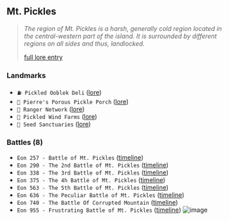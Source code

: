 ## Mt. Pickles
> *The region of Mt. Pickles is a harsh, generally cold region located in the central-western part of the island. It is surrounded by different regions on all sides and thus, landlocked.*  
>  
> [full lore entry](<https://zeithalt.github.io//r/mt_pickles.html>)

### Landmarks
- `⛽️ Pickled Ooblek Deli` ([lore](<https://zeithalt.github.io//r/pickled_ooblek_deli.html>))
- `🥒 Pierre's Porous Pickle Porch` ([lore](<https://zeithalt.github.io//r/pppp.html>))
- `🔭 Ranger Network` ([lore](<https://zeithalt.github.io//r/ranger_network.html>))
- `💨 Pickled Wind Farms` ([lore](<https://zeithalt.github.io//r/pickled_wind_farms.html>))
- `🌱 Seed Sanctuaries` ([lore](<https://zeithalt.github.io//r/seed_sanctuaries.html>))
### Battles (8)
- `Eon 257 - Battle of Mt. Pickles` ([timeline](<https://zeithalt.github.io//t/#eon0257>))
- `Eon 290 - The 2nd Battle of Mt. Pickles` ([timeline](<https://zeithalt.github.io//t/#eon0290>))
- `Eon 338 - The 3rd Battle of Mt. Pickles` ([timeline](<https://zeithalt.github.io//t/#eon0338>))
- `Eon 375 - The 4h Battle of Mt. Pickles` ([timeline](<https://zeithalt.github.io//t/#eon0375>))
- `Eon 563 - The 5th Battle of Mt. Pickles` ([timeline](<https://zeithalt.github.io//t/#eon0563>))
- `Eon 636 - The Peculiar Battle of Mt. Pickles` ([timeline](<https://zeithalt.github.io//t/#eon0636>))
- `Eon 740 - The Battle Of Corrupted Mountain` ([timeline](<https://zeithalt.github.io//t/#eon0740>))
- `Eon 955 - Frustrating Battle of Mt. Pickles` ([timeline](<https://zeithalt.github.io//t/#eon0955>))
![image](https://zeithalt.github.io/r/i/mt_pickles.png)